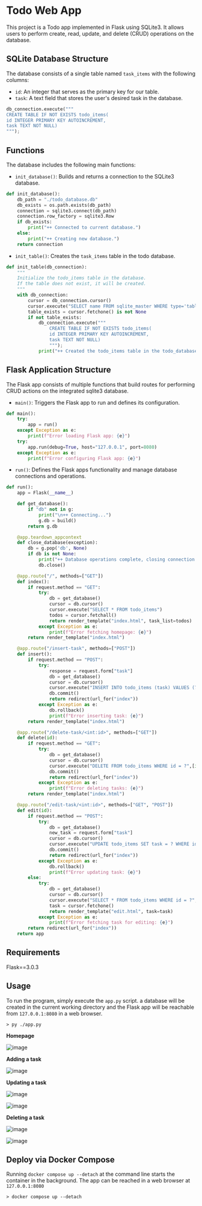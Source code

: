 # Todo Web App

This project is a Todo app implemented in Flask using SQLite3. It allows users to perform create, read, update, and delete (CRUD) operations on the database.

## SQLite Database Structure

The database consists of a single table named `task_items` with the following columns:

- `id`: An integer that serves as the primary key for our table.
- `task`: A text field that stores the user's desired task in the database.

```py
db_connection.execute("""
CREATE TABLE IF NOT EXISTS todo_items(
id INTEGER PRIMARY KEY AUTOINCREMENT,
task TEXT NOT NULL)
""");
```

## Functions

The database includes the following main functions:

- `init_database()`: Builds and returns a connection to the SQLite3 database.
```py
def init_database():
    db_path = "./todo_database.db"
    db_exists = os.path.exists(db_path)
    connection = sqlite3.connect(db_path)
    connection.row_factory = sqlite3.Row
    if db_exists:
        print("++ Connected to current database.")
    else:
        print("++ Creating new database.")
    return connection
```

- `init_table()`: Creates the `task_items` table in the todo database.
```py
def init_table(db_connection):
    """
    Initialize the todo_items table in the database.
    If the table does not exist, it will be created.
    """
    with db_connection:
        cursor = db_connection.cursor()
        cursor.execute("SELECT name FROM sqlite_master WHERE type='table' AND name='todo_items';")
        table_exists = cursor.fetchone() is not None
        if not table_exists:
            db_connection.execute("""
                CREATE TABLE IF NOT EXISTS todo_items(
                id INTEGER PRIMARY KEY AUTOINCREMENT,
                task TEXT NOT NULL)
                """);
            print("++ Created the todo_items table in the todo_database.")
```

## Flask Application Structure

The Flask app consists of multiple functions that build routes for performing CRUD actions on the integrated sqlite3 database.

- `main()`: Triggers the Flask app to run and defines its configuration.
```py
def main():
    try:
        app = run()
    except Exception as e:
        print(f"Error loading Flask app: {e}")
    try:
        app.run(debug=True, host="127.0.0.1", port=8080)
    except Exception as e:
        print(f"Error configuring Flask app: {e}")
```

- `run()`: Defines the Flask apps functionality and manage database connections and operations.
```py
def run():
    app = Flask(__name__)

    def get_database():
        if "db" not in g:
            print("\n++ Connecting...")
            g.db = build()
        return g.db

    @app.teardown_appcontext
    def close_database(exception):
        db = g.pop('db', None)
        if db is not None:
            print("++ Database operations complete, closing connection.\n")
            db.close()

    @app.route("/", methods=["GET"])
    def index():
        if request.method == "GET":
            try:
                db = get_database()
                cursor = db.cursor()
                cursor.execute("SELECT * FROM todo_items")
                todos = cursor.fetchall()
                return render_template("index.html", task_list=todos)
            except Exception as e:
                print(f"Error fetching homepage: {e}")
        return render_template("index.html")

    @app.route("/insert-task", methods=["POST"])
    def insert():
        if request.method == "POST":
            try:
                response = request.form["task"]
                db = get_database()
                cursor = db.cursor()
                cursor.execute("INSERT INTO todo_items (task) VALUES (?)", [response])
                db.commit()
                return redirect(url_for("index"))
            except Exception as e:
                db.rollback()
                print(f"Error inserting task: {e}")
        return render_template("index.html")

    @app.route("/delete-task/<int:id>", methods=["GET"])
    def delete(id):
        if request.method == "GET":
            try:
                db = get_database()
                cursor = db.cursor()
                cursor.execute("DELETE FROM todo_items WHERE id = ?",[id])
                db.commit()
                return redirect(url_for("index"))
            except Exception as e:
                print(f"Error deleting tasks: {e}")
        return render_template("index.html")

    @app.route("/edit-task/<int:id>", methods=["GET", "POST"])
    def edit(id):
        if request.method == "POST":
            try:
                db = get_database()
                new_task = request.form["task"]
                cursor = db.cursor()
                cursor.execute("UPDATE todo_items SET task = ? WHERE id = ?", [new_task, id])
                db.commit()
                return redirect(url_for("index"))
            except Exception as e:
                db.rollback()
                print(f"Error updating task: {e}")
        else:
            try:
                db = get_database()
                cursor = db.cursor()
                cursor.execute("SELECT * FROM todo_items WHERE id = ?", [id])
                task = cursor.fetchone()
                return render_template("edit.html", task=task)
            except Exception as e:
                print(f"Error fetching task for editing: {e}")
        return redirect(url_for("index"))
    return app
```

## Requirements
Flask==3.0.3

## Usage

To run the program, simply execute the `app.py` script. a database will be created in the current working directory and the Flask app will be reachable from `127.0.0.1:8080` in a web browser.

```
> py ./app.py
```

**Homepage**

![image](https://github.com/user-attachments/assets/ecce39d7-2f8a-4471-a683-e61711615e84)

**Adding a task**

![image](https://github.com/user-attachments/assets/4db958b9-db0e-4001-b35b-5962eb873f99)

**Updating a task**

![image](https://github.com/user-attachments/assets/2bbd584a-962c-4a7e-9b0d-463c90f85904)

![image](https://github.com/user-attachments/assets/6302ded9-0567-4d2f-bf5e-54a3bcc2cf5b)

**Deleting a task**

![image](https://github.com/user-attachments/assets/a4907dcc-5570-478c-b0ae-557edae33173)

![image](https://github.com/user-attachments/assets/06c33de9-c450-4c7a-b25a-f39c4e91d030)

## Deploy via Docker Compose

Running `docker compose up --detach` at the command line starts the container in the background. The app can be reached in a web browser at `127.0.0.1:8080`

```
> docker compose up --detach
```